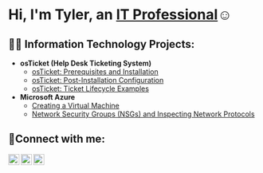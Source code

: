 <h1>Hi, I'm Tyler, an <a href="https://linkedin.com/in/Tyler">IT Professional</a>☺</h1>

<h2>👨‍💻 Information Technology Projects:</h2>

- <b>osTicket (Help Desk Ticketing System)</b>
  - [osTicket: Prerequisites and Installation](https://github.com/IsaiahHarrison2/osticket-prereqs)
  - [osTicket: Post-Installation Configuration](https://github.com/IsaiahHarrison2/post-install-config)
  - [osTicket: Ticket Lifecycle Examples](https://github.com/IsaiahHarrison2/ticket-lifecycle)
- <b>Microsoft Azure</b>
  - [Creating a Virtual Machine](https://github.com/IsaiahHarrison2/VM-Creation)
  - [Network Security Groups (NSGs) and Inspecting Network Protocols](https://github.com/IsaiahHarrison2/azure-network-protocols)

<h2>🤳Connect with me:</h2>

[<img align="left" alt="Josh | Twitter" width="22px" src="https://cdn.jsdelivr.net/npm/simple-icons@v3/icons/twitter.svg" />][twitter]
[<img align="left" alt="Josh | LinkedIn" width="22px" src="https://cdn.jsdelivr.net/npm/simple-icons@v3/icons/linkedin.svg" />][linkedin]
[<img align="left" alt="Josh | Instagram" width="22px" src="https://cdn.jsdelivr.net/npm/simple-icons@v3/icons/instagram.svg" />][instagram]

[twitter]: https://twitter.com/ThaaKiddTy
[instagram]: https://www.instagram.com/Zay.Keys
[linkedin]: https://linkedin.com/in/tyler-harrison-528854355/
